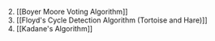 2. [[Boyer Moore Voting Algorithm]]
3. [[Floyd's Cycle Detection Algorithm (Tortoise and Hare)]]
4. [[Kadane's Algorithm]]